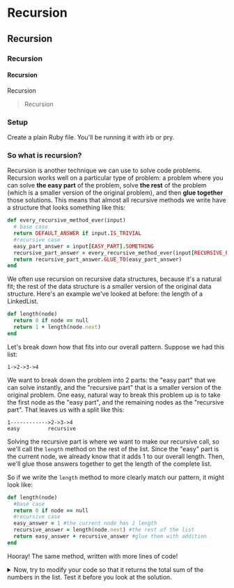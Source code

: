 # Recursion
## Recursion
### Recursion
#### Recursion
Recursion
> Recursion

### Setup
Create a plain Ruby file. You'll be running it with irb or pry.

### So what is recursion?
Recursion is another technique we can use to solve code problems. Recursion works well on a particular type of problem: a problem where you can solve **the easy part** of the problem, solve **the rest** of the problem (which is a smaller version of the original problem), and then **glue together** those solutions. This means that almost all recursive methods we write have a structure that looks something like this:

```rb
def every_recursive_method_ever(input)
  # base case
  return DEFAULT_ANSWER if input.IS_TRIVIAL
  #recursive case
  easy_part_answer = input[EASY_PART].SOMETHING
  recursive_part_answer = every_recursive_method_ever(input[RECURSIVE_PART])
  return recursive_part_answer.GLUE_TO(easy_part_answer)
end
```

We often use recursion on recursive data structures, because it's a natural fit; the rest of the data structure is a smaller version of the original data structure. Here's an example we've looked at before: the length of a LinkedList.

```rb
def length(node)
  return 0 if node == null
  return 1 + length(node.next)
end
```

Let's break down how that fits into our overall pattern. Suppose we had this list:

`1->2->3->4`

We want to break down the problem into 2 parts: the "easy part" that we can solve instantly, and the "recursive part" that is a smaller version of the original problem. One easy, natural way to break this problem up is to take the first node as the "easy part", and the remaining nodes as the "recursive part". That leaves us with a split like this:

```
1------------>2->3->4
easy         recursive
```

Solving the recursive part is where we want to make our recursive call, so we'll call the `length` method on the rest of the list. Since the "easy" part is the current node, we already know that it adds 1 to our overall length. Then, we'll glue those answers together to get the length of the complete list.

So if we write the `length` method to more clearly match our pattern, it might look like:

```rb
def length(node)
  #base case
  return 0 if node == null
  #recursive case
  easy_answer = 1 #the current node has 1 length
  recursive_answer = length(node.next) #the rest of the list
  return easy_answer + recursive_answer #glue them with addition
end
```

Hooray! The same method, written with more lines of code!

<details><summary>Now, try to modify your code so that it returns the total sum of the numbers in the list. Test it before you look at the solution.</summary>

Solution:
```rb
def sum(node)
  #base case
  return 0 if node == null
  #recursive case
  return node.value + sum(node.next)
  #      easy      glue     recursive
end
```
</details>
